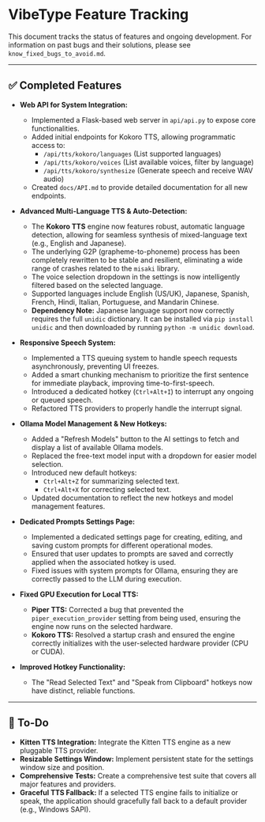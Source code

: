 # VibeType Feature Tracking

This document tracks the status of features and ongoing development. For information on past bugs and their solutions, please see `know_fixed_bugs_to_avoid.md`.

---

## ✅ Completed Features

- **Web API for System Integration:**
  - Implemented a Flask-based web server in `api/api.py` to expose core functionalities.
  - Added initial endpoints for Kokoro TTS, allowing programmatic access to:
    - `/api/tts/kokoro/languages` (List supported languages)
    - `/api/tts/kokoro/voices` (List available voices, filter by language)
    - `/api/tts/kokoro/synthesize` (Generate speech and receive WAV audio)
  - Created `docs/API.md` to provide detailed documentation for all new endpoints.

- **Advanced Multi-Language TTS & Auto-Detection:**
  - The **Kokoro TTS** engine now features robust, automatic language detection, allowing for seamless synthesis of mixed-language text (e.g., English and Japanese).
  - The underlying G2P (grapheme-to-phoneme) process has been completely rewritten to be stable and resilient, eliminating a wide range of crashes related to the `misaki` library.
  - The voice selection dropdown in the settings is now intelligently filtered based on the selected language.
  - Supported languages include English (US/UK), Japanese, Spanish, French, Hindi, Italian, Portuguese, and Mandarin Chinese.
  - **Dependency Note:** Japanese language support now correctly requires the full `unidic` dictionary. It can be installed via `pip install unidic` and then downloaded by running `python -m unidic download`.

- **Responsive Speech System:**
  - Implemented a TTS queuing system to handle speech requests asynchronously, preventing UI freezes.
  - Added a smart chunking mechanism to prioritize the first sentence for immediate playback, improving time-to-first-speech.
  - Introduced a dedicated hotkey (`Ctrl+Alt+I`) to interrupt any ongoing or queued speech.
  - Refactored TTS providers to properly handle the interrupt signal.

- **Ollama Model Management & New Hotkeys:**
  - Added a "Refresh Models" button to the AI settings to fetch and display a list of available Ollama models.
  - Replaced the free-text model input with a dropdown for easier model selection.
  - Introduced new default hotkeys:
    - `Ctrl+Alt+Z` for summarizing selected text.
    - `Ctrl+Alt+X` for correcting selected text.
  - Updated documentation to reflect the new hotkeys and model management features.

- **Dedicated Prompts Settings Page:**
  - Implemented a dedicated settings page for creating, editing, and saving custom prompts for different operational modes.
  - Ensured that user updates to prompts are saved and correctly applied when the associated hotkey is used.
  - Fixed issues with system prompts for Ollama, ensuring they are correctly passed to the LLM during execution.

- **Fixed GPU Execution for Local TTS:**
  - **Piper TTS:** Corrected a bug that prevented the `piper_execution_provider` setting from being used, ensuring the engine now runs on the selected hardware.
  - **Kokoro TTS:** Resolved a startup crash and ensured the engine correctly initializes with the user-selected hardware provider (CPU or CUDA).

- **Improved Hotkey Functionality:**
  - The "Read Selected Text" and "Speak from Clipboard" hotkeys now have distinct, reliable functions.

---

## 📝 To-Do

- **Kitten TTS Integration:** Integrate the Kitten TTS engine as a new pluggable TTS provider.
- **Resizable Settings Window:** Implement persistent state for the settings window size and position.
- **Comprehensive Tests:** Create a comprehensive test suite that covers all major features and providers.
- **Graceful TTS Fallback:** If a selected TTS engine fails to initialize or speak, the application should gracefully fall back to a default provider (e.g., Windows SAPI).
